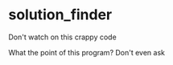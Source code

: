 solution_finder
===============

Don't watch on this crappy code

What the point of this program? Don't even ask
